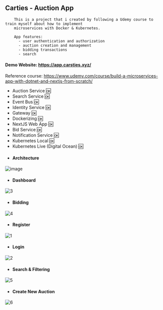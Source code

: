 ## Carties - Auction App

        This is a project that i created by following a Udemy course to train myself about how to implement 
        microservices with Docker & Kubernetes.

        App features:
          - user authentication and authorization
          - auction creation and management
          - bidding transactions
          - search
        
 
 
#### Demo Website: https://app.carsties.xyz/
   Reference course: https://www.udemy.com/course/build-a-microservices-app-with-dotnet-and-nextjs-from-scratch/

+ Auction Service :ok:
+ Search Service :ok:
+ Event Bus :ok:
+ Identity Service :ok:
+ Gateway :ok:
+ Dockerizing :ok:
+ NextJS Web App :ok:
+ Bid Service :ok:
+ Notification Service :ok:
+ Kubernetes Local :ok:
+ Kubernetes Live (Digital Ocean) :ok:

* #### Architecture
![image](https://github.com/FurkanGundogan/Carsties/assets/43653193/d8f7c4be-3e38-4679-b755-b9e9e65d3739)

* #### Dashboard
![3](https://github.com/FurkanGundogan/Carsties/assets/43653193/47742808-c884-439a-bafa-2cecc2ee8018)

* #### Bidding
![4](https://github.com/FurkanGundogan/Carsties/assets/43653193/5e950197-ad1f-4e26-99d2-b3eb10ac1719)

* #### Register
![1](https://github.com/FurkanGundogan/Carsties/assets/43653193/d50fbc2a-745a-4eeb-9726-fb6b962deb17)

* #### Login
![2](https://github.com/FurkanGundogan/Carsties/assets/43653193/f677af2b-8a68-4720-9209-0c9462dda833)

* #### Search & Filtering
![5](https://github.com/FurkanGundogan/Carsties/assets/43653193/a73c685d-a52d-4054-88d6-e22ce7e418ac)

* #### Create New Auction
![6](https://github.com/FurkanGundogan/Carsties/assets/43653193/e347556a-a703-47a2-b168-1a4e4b98c565)
